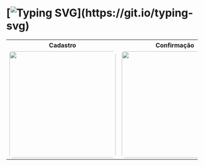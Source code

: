 # [![Typing SVG](https://readme-typing-svg.herokuapp.com/?color=5a2a83&size=35&center=true&vCenter=true&width=1000&lines=Projeto+Android+em+Kotlin;usando+Jetpack+Compose;com+armazenamento+local+em+banco+SQLite.)](https://git.io/typing-svg)

<table>
  <tr>
    <th style="text-align:center;">Cadastro</th>
    <th style="text-align:center;">Confirmação</th>
  </tr>
  <tr>
    <td><img src="https://github.com/user-attachments/assets/4b6d0b75-fd49-4b1b-aed6-7bcf1b9ea737" width="280" style="border-radius:8px;"/></td>
    <td><img src="https://github.com/user-attachments/assets/f3b86d80-94e7-4c7a-9b96-eebc4e850198" width="280" style="border-radius:8px;"/></td>
  </tr>
</table>
